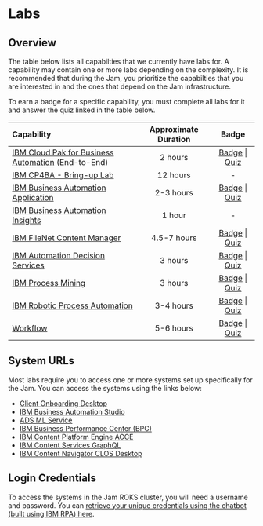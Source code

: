 # Labs

## Overview

The table below lists all capabilties that we currently have labs for. A capability may contain one or more labs depending on the complexity. It is recommended that during the Jam, you prioritize the capabilties that you are interested in and the ones that depend on the Jam infrastructure.

To earn a badge for a specific capability, you must complete all labs for it and answer the quiz linked in the table below.

| Capability                                                   | Approximate Duration |                            Badge                             |
| :----------------------------------------------------------- | :------------------: | :----------------------------------------------------------: |
| [IBM Cloud Pak for Business Automation](https://github.com/IBM/cp4ba-labs/tree/main/IBM%20Cloud%20Pak%20for%20Business%20Automation%20(End-to-End)) (End-to-End) |       2 hours        | [Badge](https://www.credly.com/org/ibm/badge/ibm-cloud-pak-for-business-automation-tech-jam) \| [Quiz](https://learn.ibm.com/course/view.php?id=9353) |
| [IBM CP4BA - Bring-up Lab](https://github.com/IBM/cp4ba-labs/tree/main/Bring-up) |      12 hours        | - |
| [IBM Business Automation Application](https://github.com/IBM/cp4ba-labs/tree/main/Business%20Automation%20Application) |      2-3 hours       | [Badge](https://www.credly.com/org/ibm/badge/ibm-business-automation-application-tech-jam) \| [Quiz](https://learn.ibm.com/course/view.php?id=9357) |
| [IBM Business Automation Insights](https://github.com/IBM/cp4ba-labs/tree/main/Business%20Automation%20Insights) |        1 hour        |                              -                               |
| [IBM FileNet Content Manager](https://github.com/IBM/cp4ba-labs/tree/main/Content) |      4.5-7 hours       | [Badge](https://www.credly.com/org/ibm/badge/ibm-filenet-content-manager-tech-jam) \| [Quiz](https://learn.ibm.com/course/view.php?id=9358) |
| [IBM Automation Decision Services](https://github.com/IBM/cp4ba-labs/tree/main/Decisions) |       3 hours        | [Badge](https://www.credly.com/org/ibm/badge/ibm-automation-decision-services-tech-jam) \| [Quiz](https://learn.ibm.com/course/view.php?id=9416) |
| [IBM Process Mining](https://github.com/IBM/cp4ba-labs/tree/main/Process%20Mining) |       3 hours        | [Badge](https://www.credly.com/org/ibm/badge/ibm-process-mining-tech-jam) \| [Quiz](https://learn.ibm.com/course/view.php?id=9355) |
| [IBM Robotic Process Automation](https://github.com/IBM/cp4ba-labs/tree/main/Robotic%20Process%20Automation) |      3-4 hours       | [Badge](https://www.credly.com/org/ibm/badge/ibm-robotic-process-automation-tech-jam) \| [Quiz](https://learn.ibm.com/course/view.php?id=9356) |
| [Workflow](https://github.com/IBM/cp4ba-labs/tree/main/Workflow) |      5-6 hours       | [Badge](https://www.credly.com/org/ibm/badge/ibm-business-automation-workflow-tech-jam) \| [Quiz](https://learn.ibm.com/course/view.php?id=9354) |

## System URLs

Most labs require you to access one or more systems set up specifically for the Jam. You can access the systems using the links below:

- [Client Onboarding Desktop](https://cpd-ibm-cp4ba.tech-jam-americas-464887bc828751e1b00625ca9211fbca-0000.us-south.containers.appdomain.cloud/icn/navigator/?desktop=ClientOnboarding)
- [IBM Business Automation Studio](https://cpd-ibm-cp4ba.tech-jam-americas-464887bc828751e1b00625ca9211fbca-0000.us-south.containers.appdomain.cloud/)
- [ADS ML Service](http://ads-ml-service-service-ibm-ads-ml-service.tech-jam-americas-464887bc828751e1b00625ca9211fbca-0000.us-south.containers.appdomain.cloud)
- [IBM Business Performance Center (BPC)](https://cpd-ibm-cp4ba.tech-jam-americas-464887bc828751e1b00625ca9211fbca-0000.us-south.containers.appdomain.cloud/bai-bpc)
- [IBM Content Platform Engine ACCE](https://cpd-ibm-cp4ba.tech-jam-americas-464887bc828751e1b00625ca9211fbca-0000.us-south.containers.appdomain.cloud/cpe/acce/)
- [IBM Content Services GraphQL](https://cpd-ibm-cp4ba.tech-jam-americas-464887bc828751e1b00625ca9211fbca-0000.us-south.containers.appdomain.cloud/content-services-graphql/)
- [IBM Content Navigator CLOS Desktop](https://cpd-ibm-cp4ba.tech-jam-americas-464887bc828751e1b00625ca9211fbca-0000.us-south.containers.appdomain.cloud/icn/navigator/?desktop=CLOS)

## Login Credentials

To access the systems in the Jam ROKS cluster, you will need a username and password. You can [retrieve your unique credentials using the chatbot (built using IBM RPA) here](http://159.122.122.170/UserManagement/).
